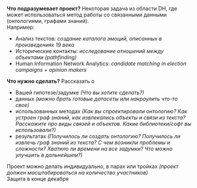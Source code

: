 **Что подразумевает проект?** Некоторая задача из области DH, где может использоваться метод работы со связанными данными (онтологиями, графами знаний).<br>
Например:
  + Анализ текстов: *создание каталога эмоций, описанных в произведениях 19 века*
  + Исторические контакты: *исследование отношений между объектами (pathfinding)*
  + Human Information Network Analytics: *candidate matching in election campaigns + opinion makers*
  
**Что нужно сделать?** Рассказать о
  + Вашей гипотезе/задумке *(Что вы хотите сделать?)*
  + данных *(можно брать готовые датасеты или накраулить что-то свое)*
  + использованных методах *(Как вы спроектировали онтологию? Как устроен граф знаний, как извлекались объекты и связи из текста? Расскажите про виды связей и объектов. Какие библиотеки/софт вы использовали?)*
  + результатах *(Получилось ли создать онтологию? Получилось ли извлечь граф знаний из текста? С чем возникли проблемы и сложности? Хватило ли времени на все задумки? Что можно улучшить в дальнейшем?)*

Проект можно делать индивидуально, в парах или тройках *(проект должен масштабироваться на количество участников)*<br>
Защита в конце декабря

